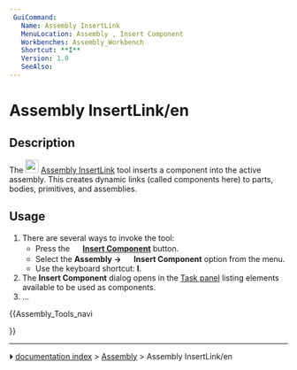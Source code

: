```yaml
---
 GuiCommand:
   Name: Assembly InsertLink
   MenuLocation: Assembly , Insert Component
   Workbenches: Assembly_Workbench
   Shortcut: **I**
   Version: 1.0
   SeeAlso: 
---
```


# Assembly InsertLink/en

## Description

The <img alt="" src=images/Assembly_InsertLink.svg  style="width:24px;"> [Assembly InsertLink](Assembly_InsertLink.md) tool inserts a component into the active assembly. This creates dynamic links (called components here) to parts, bodies, primitives, and assemblies.

## Usage

1.  There are several ways to invoke the tool:
    -   Press the **<img src="images/Assembly_InsertLink.svg" width=16px> [Insert Component](Assembly_InsertLink.md)** button.
    -   Select the **Assembly → <img src="images/Assembly_InsertLink.svg" width=16px> Insert Component** option from the menu.
    -   Use the keyboard shortcut: **I**.
2.  The **Insert Component** dialog opens in the [Task panel](Task_panel.md) listing elements available to be used as components.
3.  \...





{{Assembly_Tools_navi

}}



---
⏵ [documentation index](../README.md) > [Assembly](Assembly_Workbench.md) > Assembly InsertLink/en
